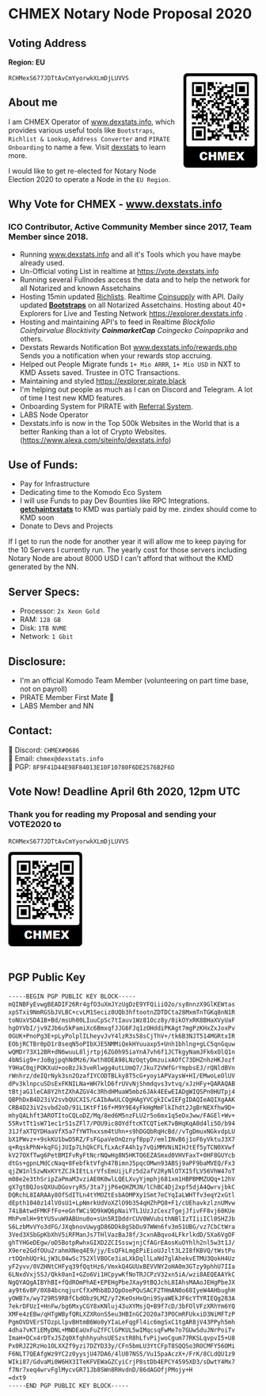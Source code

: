 # CHMEX Notary Node Proposal 2020

## Voting Address ##
**Region: EU**

<img src="https://github.com/CHMEX/NotaryNodes/blob/master/season4/candidates/chmex/chmex_qr.png?raw=true" align="right" height="190px" width="150px">

```RCHMexS677JDTtAvCmYyorwkXLmDjLUVVS```
<br>

## About me 
I am CHMEX Operator of <a href="https://dexstats.info" target="_blank">www.dexstats.info</a>, which provides various useful tools like `Bootstraps`, `Richlist & Lookup`, `Address Converter` and `PIRATE Onboarding` to name a few. Visit <a href="https://dexstats.info" target="_blank">dexstats</a> to learn more.

I would like to get re-elected for Notary Node Election 2020 to operate a Node in the `EU Region`.

## Why Vote for CHMEX - <a href="https://www.dexstats.info" target="_new">www.dexstats.info</a>

### ICO Contributor, Active Community Member since 2017, Team Member since 2018. ###
* Running <a href="https://dexstats.info" target="_blank">www.dexstats.info</a> and all it's Tools which you have maybe already used.<br>
* Un-Official voting List in realtime at <a href="https://vote.dexstats.info" target="_blank">https://vote.dexstats.info</a><br>
* Running several Fullnodes access the data and to help the network for all Notarized and known Assetchains<br>
* Hosting 15min updated <a href="https://dexstats.info/richlist.php" target="_blank">Richlists</a>. Realtime <a href="https://explorer.dexstats.info"  target="_blank">Coinsupply</a> with API. Daily updated **<a href="https://dexstats.info/bootstrap.php"  target="_blank">Bootstraps</a>** on all Notarized Assetchains. Hosting about 40+ Explorers for Live and Testing Network https://explorer.dexstats.info .
* Hosting and maintaining API's to feed in Realtime _Blockfolio Coinfairvalue Blocktivity **CoinmarketCap** Coingecko Coinpaprika_ and others.<br>
* Dexstats Rewards Notification Bot <a href="https://www.dexstats.info/rewards.php" target="_new">www.dexstats.info/rewards.php</a> Sends you a notification when your rewards stop accruing.
* Helped out People Migrate funds `1+ Mio ARRR`, `1+ Mio USD` in NXT to KMD Assets saved. Trustee in OTC Transactions.
* Maintaining and styled <a href="https://explorer.pirate.black"  target="_blank">https://explorer.pirate.black</a>
* I'm helping out people as much as I can on Discord and Telegram. A lot of time I test new KMD features.
* Onboarding System for PIRATE with <a href="https://pirate.dexstats.info/">Referral System</a>. 
* LABS Node Operator
* Dexstats.info is now in the Top 500k Websites in the World that is a better Ranking than a lot of Crypto Websites. (https://www.alexa.com/siteinfo/dexstats.info)

## Use of Funds:
* Pay for Infrastructure
* Dedicating  time to the Komodo Eco System
* I will use Funds to pay Dev Bounties like RPC Integrations. <a href="https://github.com/jl777/komodo/pull/1328"><b>getchaintxstats</b></a> to KMD was partialy paid by me. zindex should come to KMD soon
* Donate to Devs and Projects

If I get to run the node for another year it will allow me to keep paying for the 10 Servers I currently run.
The yearly cost for those servers including Notary Node are about 8000 USD I can't afford that without the KMD generated by the NN.

## Server Specs:
* Processor: `2x Xeon Gold`
* RAM: `128 GB`
* Disk: `1TB NVME`
* Network: `1 Gbit`

## Disclosure:
* I'm an official Komodo Team Member (volunteering on part time base, not on payroll)
* PIRATE Member First Mate 🏴
* LABS Member and NN

## Contact:
:iphone: Discord: `CHMEX#0686`<br>
:e-mail: Email: `chmex@dexstats.info`<br>
:key: PGP: `8F9F41D44E98F84013E10F10780F6DE2576B2F6D`<br>

## Vote Now! Deadline April 6th 2020, 12pm UTC
### Thank you for reading my Proposal and sending your VOTE2020 to 


```
RCHMexS677JDTtAvCmYyorwkXLmDjLUVVS
```

<img src="https://github.com/CHMEX/NotaryNodes/blob/master/season4/candidates/chmex/chmex_qr.png?raw=true" height="190px" width="150px">
<br><br>

## PGP Public Key
```
-----BEGIN PGP PUBLIC KEY BLOCK-----
mQINBFyEvwgBEADIF26Rr4gfO3uXmJYzUgDzE9YFQiiiO2o/sy8nnzX9GlKEWtas
xpSTxi9NmRGSbJVLBC+cvLM1Seciz8UQb3hftootnZDTDCta28MxmTnTGKq8nN1R
toNUxVSDA1B+Bd/msUh00LIuuCpSc7tIauv1Wz81Ocz8y/0ikOYxRK8BHaXVyUaF
hgOYVbI/jv9ZJb6u5kPamiXc6BmxqfJJG6FJq1zOHddiPKAgt7mgPzKHxZxJoxPv
0GUK+PnoPg3E+pLyPolplILheyvJvY4lzR3s58sCjThV+/tk6B3NJT514MGRtxIR
EObjRCTBr0pD1r8seqN5oPIbXJE5NMMiQekHYuuaxp5+Unh1bhlng+gLC5qnGquw
wQMDr73X12BR+dN6wuuL8ljrtpj6ZG0h95iaYnA7vh6f1JCTkgyNamJFk6xOlQ1n
4bNSig9+rJoBgjpqhNdMz6/Xwth8DEA98LNzOqtyDmzuixAOfC73DHZnhzHKJozf
Y9HaC0qjPOKXuU+ooBzJk3veRlwgg4utLUmQ7/Jku72VWfGrYmpbsEJ/rQNldBVn
rWnhrz/deIQrNyk3sn2OzafIYCODTBLky8T5cG+yoyiAPVaysW+HI/EMwoLeOlUV
dPv3klnpcuSDsExFKNILNa+WH7klD6frUVvNjShmdqvs3vtvq/xJzHFy+QARAQAB
tBtjaG1leCA8Y2htZXhAZGV4c3RhdHMuaW5mbz6JAk4EEwEIADgWIQSPn0HUTpj4
QBPhDxB4D23iV2svbQUCXIS/CAIbAwULCQgHAgYVCgkICwIEFgIDAQIeAQIXgAAK
CRB4D23iV2svbd2oD/91L1KtFf16f+M9Y9E4yFkHgMmFlkIhdt2JgBrNEXfhw9D+
mhyQALhft3AROTItoCQLoDZ/Mq/8ed6M5nzFLU2r5o6mx1q5eDxJww/FAGEl+Wv+
55RvtTt1sW71ec1rS1sZFl7/POU9ic8OYdftcKTCQTieK7vBHqKqA0d4li5O/b94
31JfaXTQYDHaaVfX5a7fYWThxxsm4tUhn+s9hDGQbRqHcBd//vTgDmuxNGkvdpLU
bX1PWvz++9skKU1bwD5RZ/FsFGpaVeOnQznyf8pp7/emlINvB6j1oF6yVktuJ3X7
q+RqskPhN+kqFGjJUIp7LhQkCFLfLxAcFA4h1y7vQiMMVNiNIHJtEf5yTCN0XVwf
kV27OXfTwg6PetBMIFvRyFtNcrNQwHg8N5HKTQ6EZASmxd0VHVFaxT+0HF8GUYcb
dtGs+gpnLMdCcNaq+8FebfktVfgh47BimnJ5pqcOMwn93ABSj9aPF9baMVEQ/Fx3
qjZW1nl5zwNxKYtZCJkIEtLsrVfsEmUijLFz5d2afV2RyNlOTXI5fLV56VhW47oT
m08e2e3thSripZaPmaM3vziAE0K0wlLQELXvyYjmphj681xm1HBPBMMZUQq+12hV
gX7gtBQJosQXUuDGovryR5/3ta7jjP6eQHZMJN/lChBC4Dj2xpf5djA4QwrvjbkC
DQRchL8IARAAy8OfSdITLn4tYMOZtEsbAOMPXy1Smt7eCYqIaLWHTfv3eqY2xGtl
dEpth1040z14lVOsU1+LpNmrkUdVoXZlO9b354qHZhPQ8+F1/cUEhavkzlznUMvw
74iBAtwdFMKFfFo+eGnfWCi9D9kWQ6pNaiYTL1UzJzCexzTgejJfivFF8vj60KUe
MhPvmlH+9tYU5vuW9ABUnu0o+sUn5RIDddrCUV0WVubithNBlIzTIiiICl0SHZJb
S6LzbMvVYo3dFG/JXqbnovUwygD86DDk8gSbDu97WWn6fv3m51UBG/vz7CbCtWra
3Ved3XSbGpKbXhV5iRFManJs7THlVazBaJ8f/3cxnABqvo4LFkrlkdD/5Xa6VgOF
ghTYHGeDEgw/oD5BotpRwhxGIXD2ZCISsswjnjCfAGrEAosKuOYhlh2nl5w3t1J/
X9ere2GdfOUu2rahmXNeq4E9/jy/EsQFkLmgEPiEioUJzlt3L2I8fKBVQ/tWstPu
rtOQnhUQrkLjW3L04wSc752XlVBOCe3iaLXkDqllLaNd7glAhekvETMU3QokH4Uz
yF2yvv/0VZHNtCHFyq39fQqtHz6/VmxkQ4GUUxBEVVNY2oHA0m3GTzy9phhU7IIa
6LNxdVxjSSJ/Qkk0anI+GZo6Vi1HCpywKfNoTRJCPzV32xn5iA/wzi8AEQEAAYkC
NgQYAQgAIBYhBI+fQdROmPhAE+EPEHgPbeJXay9tBQJchL8IAhsMAAoJEHgPbeJX
ay9t6v8P/0X84bcnqjurCfXxMhb8DJQpOoePQuSACF2THmAN0o68IyeW4AHbughH
yOWB7x/wy729RS9RBfCbdObz9LMZ/y72KeOsHxQni9SyaWEkJF6cYTYRIEQg283A
7ekrDFUzI+HnFw/bg6MxyCGY8xKNluj43uXYMsjQ+B9f7cD/3bFOlVFzXRhYm6YQ
XMFe4zEBw/qHTgWByfQRLXZXRonS5eu3HBInGC2O20a73POCmRFUkxiD3NiMFTzP
PgmOVDVErSTOzpLlpvBHtmB6Wo0yYIaLeFqgFl4ic6mgSxC1tgAR8jV43PPyh5mh
4dha7vKTiEMyDNL+MNDEaUxFuZfFClGPKUL5wIMqcsqFwMe7o7GUwSduJNrPoiTv
ImaH+DCx4rDTxJ5Zq0XfqhhhyuhsUESzstR8hLfvPijwoCgum77RKSLqvpvI5+U8
Px0RJZ2RzHo1OLXXZf9yzi7DZYD33y/CFn5bmLU3YtCFpT8SQQSo3ROCMFY56OMi
F6NLT7QEAfgWz9YC2z0yysjU47DA6/4lU07NS5/Vu15paAczX+/FrK/8CLdQU1z9
WIki87/GdvaMi0W6HX3ITeKFVEWaGZCyiCrjP8stDb4EPCY4595XD3/sDwtY4Mx7
f7Nr7xeq4wrvFglMycvGR71Jb8SWn8RHvdnD/86dAGOfjPMojy+H
=dxt9
-----END PGP PUBLIC KEY BLOCK-----
```
